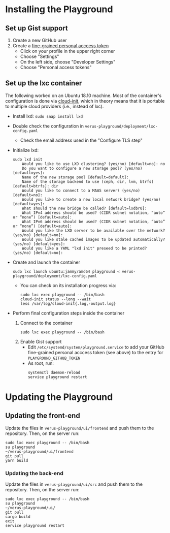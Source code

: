 # Installing the Playground

## Set up Gist support

1. Create a new GitHub user
2. Create a [fine-grained personal acccess token](https://docs.github.com/en/authentication/keeping-your-account-and-data-secure/creating-a-personal-access-token#creating-a-fine-grained-personal-access-token)
    - Click on your profile in the upper right corner
    - Choose "Settings"
    - On the left side, choose "Developer Settings"
    - Choose "Personal access tokens"


## Set up the lxc container

The following worked on an Ubuntu 18.10 machine.  Most of the container's configuration is
done via [cloud-init](https://cloudinit.readthedocs.io/en/latest/index.html), which in theory
means that it is portable to multiple cloud providers (i.e., instead of lxc).

- Install lxd:
    ```sudo snap install lxd```

- Double check the configuration in `verus-playground/deployment/lxc-config.yaml`
    - Check the email address used in the "Configure TLS step"

- Initialize lxd:
  ```
  sudo lxd init
      Would you like to use LXD clustering? (yes/no) [default=no]: no
      Do you want to configure a new storage pool? (yes/no) [default=yes]: 
      Name of the new storage pool [default=default]: 
      Name of the storage backend to use (ceph, dir, lvm, btrfs) [default=btrfs]: dir
      Would you like to connect to a MAAS server? (yes/no) [default=no]: 
      Would you like to create a new local network bridge? (yes/no) [default=yes]: 
      What should the new bridge be called? [default=lxdbr0]: 
      What IPv4 address should be used? (CIDR subnet notation, “auto” or “none”) [default=auto]: 
      What IPv6 address should be used? (CIDR subnet notation, “auto” or “none”) [default=auto]:     
      Would you like the LXD server to be available over the network? (yes/no) [default=no]: 
      Would you like stale cached images to be updated automatically? (yes/no) [default=yes]: 
      Would you like a YAML "lxd init" preseed to be printed? (yes/no) [default=no]: 
  ```

- Create and launch the container
  ```
  sudo lxc launch ubuntu:jammy/amd64 playground < verus-playground/deployment/lxc-config.yaml 
  ```

    - You can check on its installation progress via:
      ```
      sudo lxc exec playground -- /bin/bash
      cloud-init status --long --wait
      less /var/log/cloud-init{.log,-output.log}
      ```

- Perform final configuration steps inside the container
  1. Connect to the container
     ```
     sudo lxc exec playground -- /bin/bash
     ```
  2. Enable Gist support
      - Edit `/etc/systemd/system/playground.service` to add your GitHub
        fine-grained personal acccess token (see above) to the entry for `PLAYGROUND_GITHUB_TOKEN`
      - As root, run:
        ```
        systemctl daemon-reload
        service playground restart
        ```

# Updating the Playground

## Updating the front-end
Update the files in `verus-playground/ui/frontend` and push them to the repository.
Then, on the server run:

```
sudo lxc exec playground -- /bin/bash
su playground
~/verus-playground/ui/frontend
git pull
yarn build
```

### Updating the back-end
Update the files in `verus-playground/ui/src` and push them to the repository.
Then, on the server run:

```
sudo lxc exec playground -- /bin/bash
su playground
~/verus-playground/ui/
git pull
cargo build
exit
service playground restart
```

